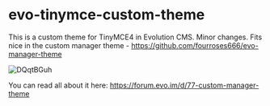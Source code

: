 # evo-tinymce-custom-theme

This is a custom theme for TinyMCE4 in Evolution CMS. Minor changes.
Fits nice in the custom manager theme - https://github.com/fourroses666/evo-manager-theme

![DQqtBGuh](https://user-images.githubusercontent.com/523389/110759830-54669100-824e-11eb-8176-16114727eefe.jpg)


You can read all about it here:
https://forum.evo.im/d/77-custom-manager-theme
